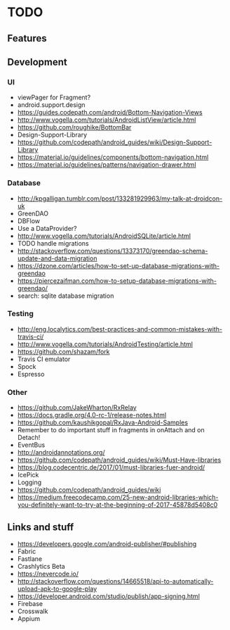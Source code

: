 # TODO

## Features

## Development

### UI
* viewPager for Fragment?
* android.support.design
* https://guides.codepath.com/android/Bottom-Navigation-Views
* http://www.vogella.com/tutorials/AndroidListView/article.html
* https://github.com/roughike/BottomBar
* Design-Support-Library
* https://github.com/codepath/android_guides/wiki/Design-Support-Library
* https://material.io/guidelines/components/bottom-navigation.html
* https://material.io/guidelines/patterns/navigation-drawer.html

### Database
* http://kpgalligan.tumblr.com/post/133281929963/my-talk-at-droidcon-uk
* GreenDAO
* DBFlow
* Use a DataProvider?
* http://www.vogella.com/tutorials/AndroidSQLite/article.html
* TODO handle migrations
* http://stackoverflow.com/questions/13373170/greendao-schema-update-and-data-migration
* https://dzone.com/articles/how-to-set-up-database-migrations-with-greendao
* https://piercezaifman.com/how-to-setup-database-migrations-with-greendao/
* search: sqlite database migration

### Testing
* http://eng.localytics.com/best-practices-and-common-mistakes-with-travis-ci/
* http://www.vogella.com/tutorials/AndroidTesting/article.html
* https://github.com/shazam/fork
* Travis CI emulator
* Spock
* Espresso

### Other
* https://github.com/JakeWharton/RxRelay
* https://docs.gradle.org/4.0-rc-1/release-notes.html
* https://github.com/kaushikgopal/RxJava-Android-Samples
* Remember to do important stuff in fragments in onAttach and on Detach!
* EventBus
* http://androidannotations.org/
* https://github.com/codepath/android_guides/wiki/Must-Have-libraries
* https://blog.codecentric.de/2017/01/must-libraries-fuer-android/
* IcePick
* Logging
* https://github.com/codepath/android_guides/wiki
* https://medium.freecodecamp.com/25-new-android-libraries-which-you-definitely-want-to-try-at-the-beginning-of-2017-45878d5408c0

## Links and stuff
* https://developers.google.com/android-publisher/#publishing
* Fabric
* Fastlane
* Crashlytics Beta
* https://nevercode.io/
* http://stackoverflow.com/questions/14665518/api-to-automatically-upload-apk-to-google-play
* https://developer.android.com/studio/publish/app-signing.html
* Firebase
* Crosswalk
* Appium
